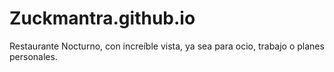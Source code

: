 # Zuckmantra.github.io
Restaurante Nocturno, con increíble vista, ya sea para ocio, trabajo o planes personales.
